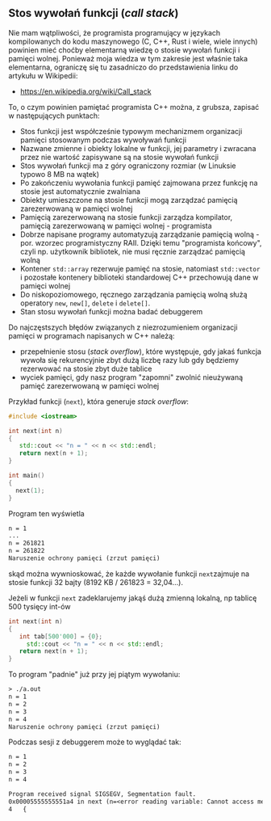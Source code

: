 ## Stos wywołań funkcji (*call stack*)

Nie mam wątpliwości, że programista programujący w językach kompilowanych do kodu maszynowego (C, C++, Rust i wiele, wiele innych) powinien mieć choćby elementarną wiedzę o stosie wywołań funkcji i pamięci wolnej. Ponieważ moja wiedza w tym zakresie jest właśnie taka elementarna, ograniczę się tu zasadniczo do przedstawienia linku do artykułu w Wikipedii:

- https://en.wikipedia.org/wiki/Call_stack 

To, o czym powinien pamiętać programista C++ można, z grubsza, zapisać w następujących punktach:

- Stos funkcji jest współcześnie typowym mechanizmem organizacji pamięci stosowanym podczas  wywoływań funkcji
- Nazwane zmienne i obiekty lokalne w funkcji, jej parametry i zwracana przez nie wartość zapisywane są na stosie wywołań funkcji
- Stos wywołań funkcji ma z góry ograniczony rozmiar (w Linuksie typowo 8 MB na wątek)
- Po zakończeniu wywołania funkcji pamięć zajmowana przez funkcję na stosie jest automatycznie zwalniana
- Obiekty umieszczone na stosie funkcji mogą zarządzać pamięcią zarezerwowaną w pamięci wolnej
- Pamięcią zarezerwowaną na stosie funkcji zarządza kompilator, pamięcią zarezerwowaną w pamięci wolnej - programista
- Dobrze napisane programy automatyzują zarządzanie pamięcią wolną - por. wzorzec programistyczny RAII. Dzięki temu "programista końcowy", czyli np. użytkownik bibliotek, nie musi ręcznie zarządzać pamięcią wolną 
- Kontener `std::array` rezerwuje pamięć na stosie, natomiast `std::vector` i pozostałe kontenery biblioteki standardowej C++ przechowują dane w pamięci wolnej
- Do niskopoziomowego, ręcznego zarządzania pamięcią wolną służą operatory `new`, `new[]`, `delete` i `delete[]`.
- Stan stosu wywołań funkcji można badać debuggerem

Do najczęstszych błędów związanych z niezrozumieniem organizacji pamięci w programach napisanych w C++ należą:

- przepełnienie stosu (*stack overflow*), które występuje, gdy jakaś funkcja wywoła się rekurencyjnie zbyt dużą liczbę razy lub gdy będziemy rezerwować na stosie zbyt duże tablice
- wyciek pamięci, gdy nasz program "zapomni" zwolnić nieużywaną pamięć zarezerwowaną w pamięci wolnej

 Przykład funkcji (`next`), która generuje *stack overflow*:

```c++
#include <iostream>

int next(int n)
{
   std::cout << "n = " << n << std::endl;
   return next(n + 1);
}

int main()
{
  next(1);
}
```

  Program ten wyświetla

```txt
n = 1
...
n = 261821
n = 261822
Naruszenie ochrony pamięci (zrzut pamięci)
```

skąd można wywnioskować, że każde wywołanie funkcji `next`zajmuje na stosie funkcji 32 bajty (8192 KB / 261823 = 32,04...).

Jeżeli w funkcji `next` zadeklarujemy jakąś dużą zmienną lokalną, np tablicę 500 tysięcy int-ów

```c++
int next(int n)
{
   int tab[500'000] = {0};
	 std::cout << "n = " << n << std::endl;
   return next(n + 1);
}
```

To program "padnie" już przy jej piątym wywołaniu:

```txt
> ./a.out
n = 1
n = 2
n = 3
n = 4
Naruszenie ochrony pamięci (zrzut pamięci)
```

Podczas sesji z debuggerem może to wyglądać tak:

```txt
n = 1
n = 2
n = 3
n = 4

Program received signal SIGSEGV, Segmentation fault.
0x00005555555551a4 in next (n=<error reading variable: Cannot access memory at address 0x7fffff67461c>) at prog.cpp:4
4	{
```